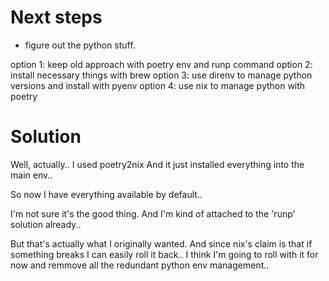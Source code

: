 # Next steps

- figure out the python stuff.

option 1: keep old approach with poetry env and runp command
option 2: install necessary things with brew
option 3: use direnv to manage python versions and install with pyenv
option 4: use nix to manage python with poetry 

# Solution

Well, actually..
I used poetry2nix 
And it just installed everything into the main env..

So now I have everything available by default..

I'm not sure it's the good thing.
And I'm kind of attached to the 'runp' solution already..

But that's actually what I originally wanted.
And since nix's claim is that if something breaks I can easily roll it back..
I think I'm going to roll with it for now and remmove all the redundant python env management.. 